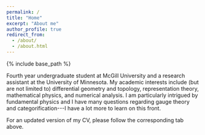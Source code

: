 ```yaml
---
permalink: /
title: "Home"
excerpt: "About me"
author_profile: true
redirect_from: 
  - /about/
  - /about.html
---
```


{% include base_path %}

Fourth year undergraduate student at McGill University and a research assistant at the University of Minnesota. My academic interests include (but are not limited to) differential geometry and topology, representation theory, mathematical physics, and numerical analysis. I am particularly intrigued by fundamental physics and I have many questions regarding gauge theory and categorification---I have a lot more to learn on this front.

For an updated version of my CV, please follow the corresponding tab above.
